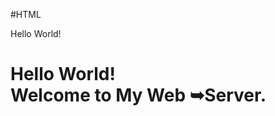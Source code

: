 #HTML
<html>
<head>
Hello World!
</head>
<body>
<h1 style=”text-align: center”>Hello World!<br/>Welcome to My Web
➥Server.</h1>
</body>
</html>
